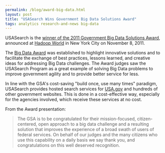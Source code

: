 ```yaml
---
permalink: /blog/award-big-data.html
layout: post
title: "USASearch Wins Government Big Data Solutions Award"
tags: analytics research-and-news big-data 
---
```


USASearch is the [winner of the 2011 Government Big Data Solutions Award](http://ctolabs.com/gsa-usasearch-wins-2011-government-big-data-solutions-award/), announced at [Hadoop World](http://www.hadoopworld.com/) in New York City on November 8, 2011.

The [Big Data Award](http://ctolabs.com/big-data-award/) was established to highlight innovative solutions and to facilitate the exchange of best practices, lessons learned, and creative ideas for addressing Big Data challenges. The Award judges saw the USASearch Program as a great example of solving Big Data problems to improve government agility and to provide better service for less.

In line with the GSA's cost-saving "build once, use many times" paradigm, USASearch provides hosted search services for [USA.gov](http://www.usa.gov) and hundreds of other government websites. This is done in a cost-effective way, especially for the agencies involved, which receive these services at no cost.

From the Award presentation:

> The GSA is to be congratulated for their mission-focused, citizen-centered, open approach to a big data challenge and a resulting solution that improves the experience of a broad swath of users of federal services. On behalf of our judges and the many citizens who use this capability on a daily basis we say thank you, and congratulations on this well deserved recognition.